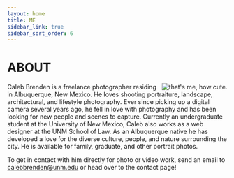 ```yaml
---
layout: home
title: ME
sidebar_link: true
sidebar_sort_order: 6
---
```


<h1 class="page-title">ABOUT</h1>

<img style="float: right;" src="{{ site.baseurl }}/images/me.jpg" alt="that's me, how cute.">

Caleb Brenden is a freelance photographer residing in Albuquerque, New Mexico. He loves shooting portraiture, landscape, architectural, and lifestyle photography. Ever since picking up a digital camera several years ago, he fell in love with photography and has been looking for new people and scenes to capture. Currently an undergraduate student at the University of New Mexico, Caleb also works as a web designer at the UNM School of Law. As an Albuquerque native he has developed a love for the diverse culture, people, and nature surrounding the city. He is available for family, graduate, and other portrait photos. 

To get in contact with him directly for photo or video work, send an email to <a href="mailto:calebbrenden@unm.edu">calebbrenden@unm.edu</a> or head over to the contact page!